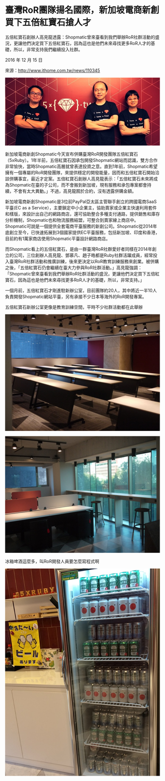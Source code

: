 # 臺灣RoR團隊揚名國際，新加坡電商新創買下五倍紅寶石搶人才

五倍紅寶石創辦人高見龍透露：Shopmatic曾來臺看到我們舉辦RoR社群活動的盛況，更讓他們決定買下五倍紅寶石，因為這也是他們未來尋找更多RoR人才的基礎，所以，非常支持我們繼續投入社群。

2016 年 12 月 15 日

來源：http://www.ithome.com.tw/news/110345

![image](images/2016-12-15/co-founders.jpg)

新加坡電商新創Shopmatic今天宣布併購臺灣RoR開發團隊五倍紅寶石（5xRuby）。1年半前，五倍紅寶石因承包開發Shopmatic網站而認識，雙方合作非常愉快，當時Shopmatic高層就曾表達投資之意。直到1年前，Shopmatic希望擁有一個專屬的RoR開發團隊，來提供穩定的開發能量，因而和五倍紅寶石開始洽談併購事宜，最近才定案。五倍紅寶石創辦人高見龍表示：「五倍紅寶石未來將成為Shopmatic在臺的子公司，而不會搬到新加坡，現有服務和承包專案都會持續，不會有太大異動。」不過，高見龍囿於合約，沒有透露併購金額。

新加坡電商新創Shopmatic是3位前PayPal亞太區主管聯手創立的跨國電商SaaS平臺(EC as a Service），主要鎖定中小企業主，協助賣家或企業主快速利用套件和樣版，來設計出自己的網路商店，還可協助整合多種支付通路，提供銷售和庫存分析機制，Shopmatic也和物流服務結盟，可整合到賣家線上商店中。Shopmatic可說是一個提供全套電商平臺服務的新創公司。Shopmatic從2014年底創立至今，已快速拓展到3個國家提供EC平臺服務，包括新加坡、印度和香港，目前約有1萬家商店使用Shopmatic平臺設計網路商店。

而Shopmatic看上的五倍紅寶石，是由一群臺灣RoR社群愛好者同樣在2014年創立的公司，三位創辦人高見龍、鄧慕凡、趙子皓都是Ruby社群活躍成員，經常投入臺灣RoR社群活動和推廣訓練，後來更決定以RoR教育訓練服務來創業。被併購之後，「五倍紅寶石仍會繼續在臺大力參與RoR社群活動。」高見龍強調：「Shopmatic曾來臺看到我們舉辦RoR社群活動的盛況，更讓他們決定買下五倍紅寶石，因為這也是他們未來尋找更多RoR人才的基礎，所以，非常支持。」

一個月前，五倍紅寶石才剛進駐新辦公室，目前團隊約20人，其中將近一半10人負責開發Shopmatic網站平臺，另有承接不少日本等海外的RoR開發專案。

五倍紅寶石新辦公室更像是教育訓練空間，平時不少社群活動都在此舉辦

![image](images/2016-12-15/office-1.jpg)

![image](images/2016-12-15/office-3.jpg)

冰箱啤酒這麼多，叫RoR開發人員要怎麼寫程式啊

![image](images/2016-12-15/office-2.jpg)
